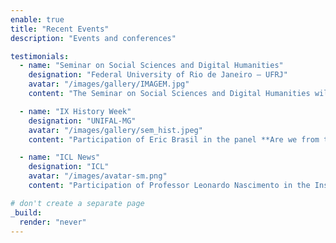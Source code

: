 ```yaml
---
enable: true
title: "Recent Events"
description: "Events and conferences"

testimonials:
  - name: "Seminar on Social Sciences and Digital Humanities"
    designation: "Federal University of Rio de Janeiro — UFRJ"
    avatar: "/images/gallery/IMAGEM.jpg"
    content: "The Seminar on Social Sciences and Digital Humanities will take place on July 4 at IFCS/UFRJ, featuring a mini-course on computational methods and thematic panels on digital humanities and digital sociology. The seminar is organized by the LABHDUFRJ and the Center for Comparative Studies and Social Thought (NEPS-UFRJ/UFF) [*Access the event details here*](https://eventos.ufrj.br/evento/seminario-ciencias-sociais-e-humanidades-digitais/)"

  - name: "IX History Week"
    designation: "UNIFAL-MG"
    avatar: "/images/gallery/sem_hist.jpeg"
    content: "Participation of Eric Brasil in the panel **Are we from the humanities? Technical and environmental challenges to the Historian's profession**, on April 10, 2024, at 7:00 PM"

  - name: "ICL News"
    designation: "ICL"
    avatar: "/images/avatar-sm.png"
    content: "Participation of Professor Leonardo Nascimento in the Instituto Conhecimento Liberta livestream about **disinformation on the Telegram platform** in February 2024."

# don't create a separate page
_build:
  render: "never"
---
```

